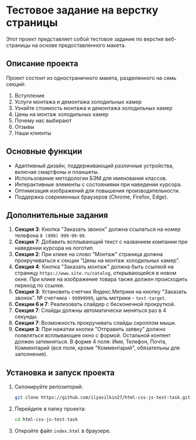 # Тестовое задание на верстку страницы

Этот проект представляет собой тестовое задание по верстке веб-страницы на основе предоставленного макета.

## Описание проекта

Проект состоит из одностраничного макета, разделенного на семь секций:

1. Вступление
2. Услуги монтажа и демонтажа холодильных камер
3. Узнайте стоимость монтажа и демонтажа холодильных камер
4. Цены на монтаж холодильных камер
5. Почему нас выбирают
6. Отзывы
7. Наши клиенты

## Основные функции

- Адаптивный дизайн, поддерживающий различные устройства, включая смартфоны и планшеты.
- Использование методологии БЭМ для именования классов.
- Интерактивные элементы с состояниями при наведении курсора.
- Оптимизация изображений для повышения производительности.
- Поддержка современных браузеров (Chrome, Firefox, Edge).

## Дополнительные задания

1. **Секция 3**: Кнопка "Заказать звонок" должна ссылаться на номер телефона `8 (999) 999-99-99`.
2. **Секция 7**: Добавить всплывающий текст с названием компании при наведении курсора на логотип.
3. **Секция 2**: При клике на слово "Монтаж" страница должна прокручиваться к секции "Цены на монтаж холодильных камер".
4. **Секция 4**: Кнопка "Заказать монтаж" должна быть ссылкой на страницу `https://www.site.ru/catalog`, открывающейся в новом окне. При клике на изображение товара также должен происходить переход по ссылке.
5. **Секция 3**: Установить счетчик Яндекс.Метрики на кнопку "Заказать звонок". № счетчика - `99999999`, цель метрики - `test-target`.
6. **Секции 6 и 7**: Реализовать слайдер с бесконечной прокруткой.
7. **Секция 7**: Слайды должны автоматически меняться раз в 4 секунды.
8. **Секция 7**: Возможность прокручивать слайды скроллом мыши.
9. **Секция 3**: При нажатии кнопки "Отправить заявку" должно появляться всплывающее окно с формой. Остальной контент должен затемняться. В форме 4 поля: Имя, Телефон, Почта, Комментарий (все поля, кроме "Комментарий", обязательны для заполнения).

## Установка и запуск проекта

1. Склонируйте репозиторий:
   ```bash
   git clone https://github.com/ilyasilkin27/html-css-js-test-task.git
   ```

2. Перейдите в папку проекта:
   ```bash
   cd html-css-js-test-task
   ```

3. Откройте файл `index.html` в браузере.

